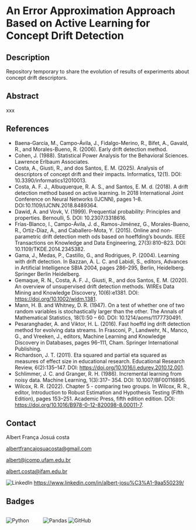 # An Error Approximation Approach Based on Active Learning for Concept Drift Detection

## Description

Repository temporary to share the evolution of results of experiments about concept drift descriptors.

## Abstract

xxx


## References

- Baena-García, M., Campo-Ávila, J., Fidalgo-Merino, R., Bifet, A., Gavald, R., and Morales-Bueno, R. (2006). Early drift detection method.
- Cohen, J. (1988). Statistical Power Analysis for the Behavioral Sciences. Lawrence Erlbaum Associates.
- Costa, A., Giusti, R., and dos Santos, E. M. (2025). Analysis of descriptors of concept drift and their impacts. Informatics, 12(1). DOI: 10.3390/informatics12010013.
- Costa, A. F. J., Albuquerque, R. A. S., and Santos, E. M. d. (2018). A drift detection method based on active learning. In 2018 International Joint Conference on Neural Networks (IJCNN), pages 1–8. DOI:10.1109/IJCNN.2018.8489364.
- Dawid, A. and Vovk, V. (1999). Prequential probability: Principles and properties. Bernoulli, 5. DOI: 10.2307/3318616.
- Frías-Blanco, I., Campo-Ávila, J. d., Ramos-Jiménez, G., Morales-Bueno, R., Ortiz-Díaz, A., and Caballero-Mota, Y. (2015). Online and non-parametric drift detection meth ods based on hoeffding’s bounds. IEEE Transactions on Knowledge and Data Engineering, 27(3):810–823. DOI: 10.1109/TKDE.2014.2345382.
- Gama, J., Medas, P., Castillo, G., and Rodrigues, P. (2004). Learning with drift detection. In Bazzan, A. L. C. and Labidi, S., editors, Advances in Artificial Intelligence  SBIA 2004, pages 286–295, Berlin, Heidelberg. Springer Berlin Heidelberg.
- Gemaque, R. N., Costa, A. F. J., Giusti, R., and dos Santos, E. M. (2020). An overview of unsupervised drift detection methods. WIREs Data Mining and Knowledge Discovery, 10(6):e1381. DOI: https://doi.org/10.1002/widm.1381.
- Mann, H. B. and Whitney, D. R. (1947). On a test of whether one of two random variables is stochastically larger than the other. The Annals of Mathematical Statistics, 18(1):50 – 60. DOI: 10.1214/aoms/1177730491.
- Pesaranghader, A. and Viktor, H. L. (2016). Fast hoeffd ing drift detection method for evolving data streams. In Frasconi, P., Landwehr, N., Manco, G., and Vreeken, J., editors, Machine Learning and Knowledge Discovery in Databases, pages 96–111, Cham. Springer International Publishing.
- Richardson, J. T. (2011). Eta squared and partial eta squared as measures of effect size in educational research. Educational Research Review, 6(2):135–147. DOI: https://doi.org/10.1016/j.edurev.2010.12.001.
- Schlimmer, J. C. and Granger, R. H. (1986). Incremental learning from noisy data. Machine Learning, 1(3):317– 354. DOI: 10.1007/BF00116895.
- Wilcox, R. R. (2022). Chapter 5 - comparing two groups. In Wilcox, R. R., editor, Introduction to Robust Estimation and Hypothesis Testing (Fifth Edition), pages 153–251. Academic Press, fifth edition edition. DOI: https://doi.org/10.1016/B978-0-12-820098-8.00011-7.

## Contact

Albert França Josuá costa

albertfrancajosuacosta@gmail.com

albert@icomp.ufam.edu.br

albert.costa@ifam.edu.br

![LinkedIn](https://img.shields.io/badge/linkedin-%230077B5.svg?style=for-the-badge&logo=linkedin&logoColor=white) <https://www.linkedin.com/in/albert-josu%C3%A1-9aa550239/>

## Badges

![Python](https://img.shields.io/badge/python-3670A0?style=for-the-badge&logo=python&logoColor=ffdd54)
![River](https://github.com/albertfrancajosuacosta/4artigo/blob/main/img/iconRiver.png "River")
![Pandas](https://img.shields.io/badge/pandas-%23150458.svg?style=for-the-badge&logo=pandas&logoColor=white)
![GitHub](https://img.shields.io/badge/github-%23121011.svg?style=for-the-badge&logo=github&logoColor=white)

